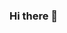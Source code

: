 ### Hi there 👋

<!--
**Sayantika96/Sayantika96** is a ✨ _special_ ✨ repository because its `README.md` (this file) appears on your GitHub profile.

Here are some ideas to get you started:

- 🔭 I’m currently pursuing my Post-graduation at Thompson Rivers University
- 🌱 I’m learning Applied Data Science with Python & R
- 👯 I’m looking to collaborate on projects related to Python and R
- 🤔 I’m looking for help with NLP projects
- 💬 Ask me about Data Analysis
- 📫 How to reach me: sayantika0307@gmail.com | https://www.linkedin.com/in/sayantika-saha-77ba61169/
-->
